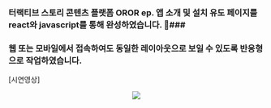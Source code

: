 ### 터랙티브 스토리 콘텐츠 플랫폼 OROR ep. 앱 소개 및 설치 유도 페이지를 react와 javascript를 통해 완성하였습니다. 🎈###

### 웹 또는 모바일에서 접속하여도 동일한 레이아웃으로 보일 수 있도록 반응형으로 작업하였습니다. ###

[시연영상] 
<p align="center">
<img src="[https://github.com/datehubin/webappcloneoror/assets/130430699/607083c4-adb3-4399-ba33-1451c20351ea](https://github.com/datehubin/webappcloneoror/assets/130430699/607083c4-adb3-4399-ba33-1451c20351ea)https://github.com/datehubin/webappcloneoror/assets/130430699/607083c4-adb3-4399-ba33-1451c20351ea">
</p>
